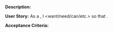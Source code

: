 **Description:**


 **User Story:**
As a <role>, I <want/need/can/etc.> <goal> so that <reason>.

 
**Acceptance Criteria:**

